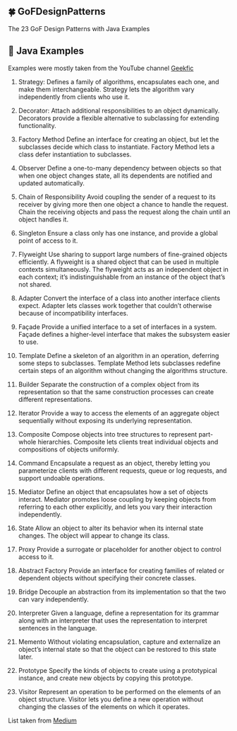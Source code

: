 ## 🍀 GoFDesignPatterns
The 23 GoF Design Patterns with Java Examples

## 🧩 Java Examples
Examples were mostly taken from the YouTube channel [Geekfic](https://www.youtube.com/watch?v=mE3qTp1TEbg&list=PLlsmxlJgn1HJpa28yHzkBmUY-Ty71ZUGc&ab_channel=Geekific)

1. Strategy:
Defines a family of algorithms, encapsulates each one, and make them interchangeable. Strategy lets the algorithm vary independently from clients who use it.

2. Decorator:
Attach additional responsibilities to an object dynamically. Decorators provide a flexible alternative to subclassing for extending functionality.

3. Factory Method
Define an interface for creating an object, but let the subclasses decide which class to instantiate. Factory Method lets a class defer instantiation to subclasses.

4. Observer
Define a one-to-many dependency between objects so that when one object changes state, all its dependents are notified and updated automatically.

5. Chain of Responsibility
Avoid coupling the sender of a request to its receiver by giving more then one object a chance to handle the request. Chain the receiving objects and pass the request along the chain until an object handles it.

6. Singleton
Ensure a class only has one instance, and provide a global point of access to it.

7. Flyweight
Use sharing to support large numbers of fine-grained objects efficiently. A flyweight is a shared object that can be used in multiple contexts simultaneously. The flyweight acts as an independent object in each context; it’s indistinguishable from an instance of the object that’s not shared.

8. Adapter
Convert the interface of a class into another interface clients expect. Adapter lets classes work together that couldn’t otherwise because of incompatibility interfaces.

9. Façade
Provide a unified interface to a set of interfaces in a system. Façade defines a higher-level interface that makes the subsystem easier to use.

10. Template
Define a skeleton of an algorithm in an operation, deferring some steps to subclasses. Template Method lets subclasses redefine certain steps of an algorithm without changing the algorithms structure.

11. Builder
Separate the construction of a complex object from its representation so that the same construction processes can create different representations.

12. Iterator
Provide a way to access the elements of an aggregate object sequentially without exposing its underlying representation.

13. Composite
Compose objects into tree structures to represent part-whole hierarchies. Composite lets clients treat individual objects and compositions of objects uniformly.

14. Command
Encapsulate a request as an object, thereby letting you parameterize clients with different requests, queue or log requests, and support undoable operations.

15. Mediator
Define an object that encapsulates how a set of objects interact. Mediator promotes loose coupling by keeping objects from referring to each other explicitly, and lets you vary their interaction independently.

16. State
Allow an object to alter its behavior when its internal state changes. The object will appear to change its class.

17. Proxy
Provide a surrogate or placeholder for another object to control access to it.

18. Abstract Factory
Provide an interface for creating families of related or dependent objects without specifying their concrete classes.

19. Bridge
Decouple an abstraction from its implementation so that the two can vary independently.

20. Interpreter
Given a language, define a representation for its grammar along with an interpreter that uses the representation to interpret sentences in the language.

21. Memento
Without violating encapsulation, capture and externalize an object’s internal state so that the object can be restored to this state later.

22. Prototype
Specify the kinds of objects to create using a prototypical instance, and create new objects by copying this prototype.

23. Visitor
Represent an operation to be performed on the elements of an object structure. Visitor lets you define a new operation without changing the classes of the elements on which it operates.

List taken from [Medium](https://buihuycuong.medium.com/the-23-gang-of-four-design-patterns-974ae8d1a957)
